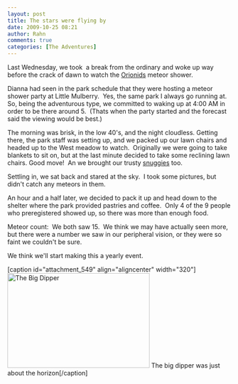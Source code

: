 ```yaml
---
layout: post
title: The stars were flying by
date: 2009-10-25 08:21
author: Rahn
comments: true
categories: [The Adventures]
---
```

Last Wednesday, we took  a break from the ordinary and woke up way before the crack of dawn to watch the <a href="http://meteorshowersonline.com/orionids.html">Orionids</a> meteor shower.

Dianna had seen in the park schedule that they were hosting a meteor shower party at Little Mulberry.  Yes, the same park I always go running at.  So, being the adventurous type, we committed to waking up at 4:00 AM in order to be there around 5.  (Thats when the party started and the forecast said the viewing would be best.)

The morning was brisk, in the low 40's, and the night cloudless. Getting there, the park staff was setting up, and we packed up our lawn chairs and headed up to the West meadow to watch.  Originally we were going to take blankets to sit on, but at the last minute decided to take some reclining lawn chairs. Good move!  An we brought our trusty <a href="https://www.getsnuggie.com/flare/next">snuggies</a> too.

Settling in, we sat back and stared at the sky.  I took some pictures, but didn't catch any meteors in them.

An hour and a half later, we decided to pack it up and head down to the shelter where the park provided pastries and coffee.  Only 4 of the 9 people who preregistered showed up, so there was more than enough food.

Meteor count:  We both saw 15.  We think we may have actually seen more, but there were a number we saw in our peripheral vision, or they were so faint we couldn't be sure.

We think we'll start making this a yearly event.

[caption id="attachment_549" align="aligncenter" width="320"]<a title="The Big Dipper by BigRahn, on Flickr" href="http://www.flickr.com/photos/bigrahn/8840060334/"><img alt="The Big Dipper" src="http://farm4.staticflickr.com/3789/8840060334_17aaef9b1d_n.jpg" width="320" height="213" /></a> The big dipper was just about the horizon[/caption]
